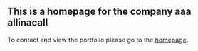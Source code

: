 ## This is a homepage for the company aaa allinacall

To contact and view the portfolio please go to the [homepage](https://aaaallinacall.com).

